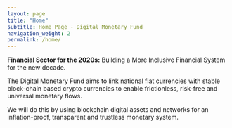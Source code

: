 ```yaml
---
layout: page
title: "Home"
subtitle: Home Page - Digital Monetary Fund
navigation_weight: 2
permalink: /home/
---
```


**Financial Sector for the 2020s:** Building a More Inclusive Financial System for the new decade.

The Digital Monetary Fund aims to link national fiat currencies with stable block-chain based crypto currencies to enable frictionless, risk-free and universal monetary flows. 

We will do this by using blockchain digital assets and networks for an inflation-proof, transparent and trustless monetary system.
